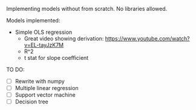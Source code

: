 Implementing models without from scratch. No libraries allowed.

Models implemented:
- Simple OLS regression
    - Great video showing derivation: https://www.youtube.com/watch?v=EL-tayJzK7M
    - R^2
    - t stat for slope coefficient

TO DO:
- [ ] Rewrite with numpy
- [ ] Multiple linear regression
- [ ] Support vector machine
- [ ] Decision tree